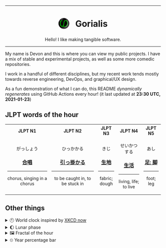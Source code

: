 ***

<h1 align="center">
<sub>
    <img src="readme/resources/avatar.png" height="36">
</sub>
&nbsp;
Gorialis
</h1>
<p align="center">
Hello! I like making tangible software.
</p>

***

My name is Devon and this is where you can view my public projects. I have a mix of stable and experimental projects, as well as some more comedic repositories.

I work in a handful of different disciplines, but my recent work tends mostly towards reverse engineering, DevOps, and graphical/UX design.

As a fun demonstration of what I can do, this README *dynamically regenerates* using GitHub Actions every hour! (it last updated at **23:30 UTC, 2021-01-23**)

<h2>JLPT words of the hour</h2>
<table>
    <tr>
        <th>JLPT N1</th>
        <th>JLPT N2</th>
        <th>JLPT N3</th>
        <th>JLPT N4</th>
        <th>JLPT N5</th>
    </tr>
    <tr>
        <td>
            <p align="center">がっしょう</p>
            <h3 align="center"><b><a href="https://jisho.org/search/%E5%90%88%E5%94%B1">合唱</a></b></h3>
            <hr>
            <p align="center">chorus,<wbr> singing in a chorus</p>
        </td>
        <td>
            <p align="center">ひっかかる</p>
            <h3 align="center"><b><a href="https://jisho.org/search/%E5%BC%95%E3%81%A3%E6%8E%9B%E3%81%8B%E3%82%8B">引っ掛かる</a></b></h3>
            <hr>
            <p align="center">to be caught in,<wbr> to be stuck in</p>
        </td>
        <td>
            <p align="center">きじ</p>
            <h3 align="center"><b><a href="https://jisho.org/search/%E7%94%9F%E5%9C%B0">生地</a></b></h3>
            <hr>
            <p align="center">fabric;<br> dough</p>
        </td>
        <td>
            <p align="center">せいかつする</p>
            <h3 align="center"><b><a href="https://jisho.org/search/%E7%94%9F%E6%B4%BB">生活</a></b></h3>
            <hr>
            <p align="center">living,<wbr> life;<br> to live</p>
        </td>
        <td>
            <p align="center">あし</p>
            <h3 align="center"><b><a href="https://jisho.org/search/%E8%B6%B3%3B%20%E8%84%9A">足; 脚</a></b></h3>
            <hr>
            <p align="center">foot;<br> leg</p>
        </td>
    </tr>
</table>

<h2>Other things</h2>
<details>
<summary>🕚  World clock inspired by <a href="https://xkcd.com/now">XKCD now</a></summary>

> <img src="generated/now.png" width="512">

</details>
<details>
<summary>🌔 Lunar phase</summary>

The moon is approximately 38.52% through its phase (Waxing Gibbous).

</details>
<details>
<summary>&#x1f5bc; Fractal of the hour</summary>

> <img src="generated/fractal.png" width="512">

</details>
<details>
<summary>&#x23f2; Year percentage bar</summary>
<pre><code>2021 [█▁▁▁▁▁▁▁▁▁▁▁▁▁▁▁▁▁▁▁] 6.30%</code></pre>
</details>
